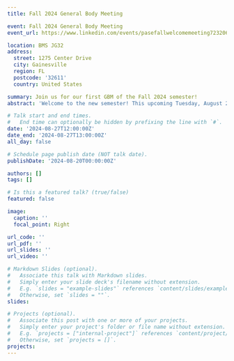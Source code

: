 ```yaml
---
title: Fall 2024 General Body Meeting

event: Fall 2024 General Body Meeting
event_url: https://www.linkedin.com/events/pasefallwelcomemeeting7232061563472334848/

location: BMS JG32
address:
  street: 1275 Center Drive
  city: Gainesville
  region: FL
  postcode: '32611'
  country: United States

summary: Join us for our first GBM of the Fall 2024 semester!
abstract: 'Welcome to the new semester! This upcoming Tuesday, August 27th, we will have our first general body meeting (GBM) in JG32 at the Biomedical Sciences Building. Enjoy a free lunch while will present our plans for this academic year, have a discussion about the topics in our recent newsletter, and hear your ideas for other initiatives!'

# Talk start and end times.
#   End time can optionally be hidden by prefixing the line with `#`.
date: '2024-08-27T12:00:00Z'
date_end: '2024-08-27T13:00:00Z'
all_day: false

# Schedule page publish date (NOT talk date).
publishDate: '2024-08-20T00:00:00Z'

authors: []
tags: []

# Is this a featured talk? (true/false)
featured: false

image:
  caption: ''
  focal_point: Right

url_code: ''
url_pdf: ''
url_slides: ''
url_video: ''

# Markdown Slides (optional).
#   Associate this talk with Markdown slides.
#   Simply enter your slide deck's filename without extension.
#   E.g. `slides = "example-slides"` references `content/slides/example-slides.md`.
#   Otherwise, set `slides = ""`.
slides:

# Projects (optional).
#   Associate this post with one or more of your projects.
#   Simply enter your project's folder or file name without extension.
#   E.g. `projects = ["internal-project"]` references `content/project/deep-learning/index.md`.
#   Otherwise, set `projects = []`.
projects:
---
```

